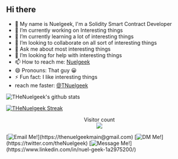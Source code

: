 ## Hi there
- 👋 My name is Nuelgeek, I'm a Solidity Smart Contract Developer
- 🔭 I’m currently working on Interesting things
- 🌱 I’m currently learning a lot of interesting things
- 👯 I’m looking to collaborate on all sort of interesting things
- 💬 Ask me about most interesting things
- 🤔 I’m looking for help with interesting things
- 📫 How to reach me: [Nuelgeek](https://twitter.com/theNuelgeek)
- 😄 Pronouns: That guy 😀 
- ⚡ Fun fact: I like interesting things
- reach me faster: [@TNuelgeek](https://twitter.com/theNuelgeek)
<!---
TheNuelgeek/TheNuelgeek is a ✨ special ✨ repository because its `README.md` (this file) appears on your GitHub profile.
You can click the Preview link to take a look at your changes.
--->

![THeNuelgeek's github stats](https://github-readme-stats.vercel.app/api?username=THeNuelgeek&show_icons=true&theme=highcontrast)

[![THeNuelgeek Streak](https://github-readme-streak-stats.herokuapp.com/?user=THeNuelgeek&theme=dracula)](https://git.io/streak-stats)

<p align="center"> 
  Visitor count<br>
  <img src="https://profile-counter.glitch.me/jebitok-dev/count.svg" />
</p>
[<img src='https://res.cloudinary.com/letech-digital-solutions/image/upload/c_scale,w_32/v1643757205/gmail_sqb5rq.png' title='Email Me!'>](https://thenuelgeekmain@gmail.com)
[<img src='https://res.cloudinary.com/letech-digital-solutions/image/upload/c_scale,w_32/v1643581958/5296516_tweet_twitter_twitter_logo_icon_bge2m4.png' title='DM Me!'>](https://twitter.com/theNuelgeek)
[<img src='https://res.cloudinary.com/letech-digital-solutions/image/upload/c_scale,w_32/v1643581958/5296501_linkedin_network_linkedin_logo_icon_pi6n4y.png' title='Message Me!'>](https://www.linkedin.com/in/nuel-geek-1a2975200/)
